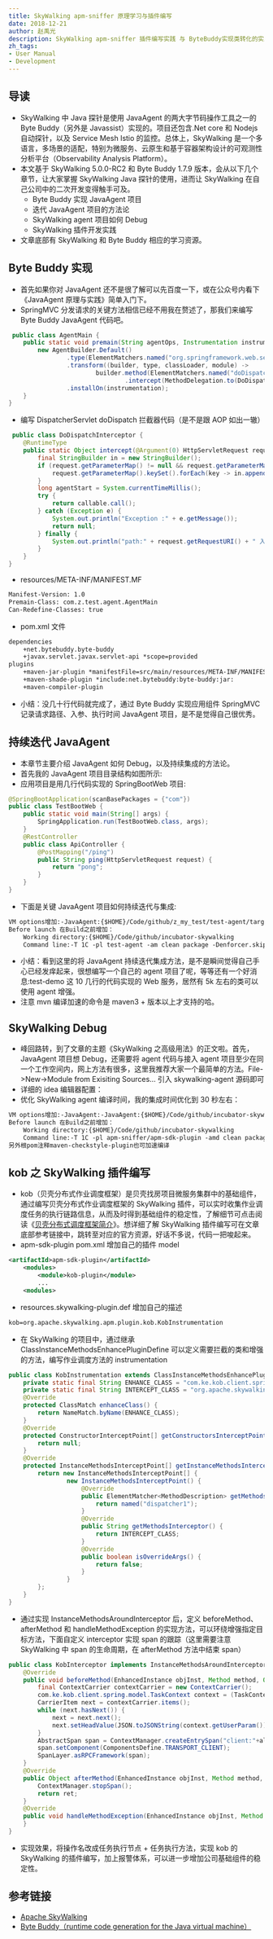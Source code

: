 ```yaml
---
title: SkyWalking apm-sniffer 原理学习与插件编写
date: 2018-12-21
author: 赵禹光
description: SkyWalking apm-sniffer 插件编写实践 与 ByteBuddy实现类转化的实践。
zh_tags:
- User Manual
- Development
---
```


## 导读

- SkyWalking 中 Java 探针是使用 JavaAgent 的两大字节码操作工具之一的 Byte Buddy（另外是 Javassist）实现的。项目还包含.Net core 和 Nodejs 自动探针，以及 Service Mesh Istio 的监控。总体上，SkyWalking 是一个多语言，多场景的适配，特别为微服务、云原生和基于容器架构设计的可观测性分析平台（Observability Analysis Platform）。
- 本文基于 SkyWalking 5.0.0-RC2 和 Byte Buddy 1.7.9 版本，会从以下几个章节，让大家掌握 SkyWalking Java 探针的使用，进而让 SkyWalking 在自己公司中的二次开发变得触手可及。
  - Byte Buddy 实现 JavaAgent 项目
  - 迭代 JavaAgent 项目的方法论
  - SkyWalking agent 项目如何 Debug
  - SkyWalking 插件开发实践
- 文章底部有 SkyWalking 和 Byte Buddy 相应的学习资源。

## Byte Buddy 实现

- 首先如果你对 JavaAgent 还不是很了解可以先百度一下，或在公众号内看下《JavaAgent 原理与实践》简单入门下。
- SpringMVC 分发请求的关键方法相信已经不用我在赘述了，那我们来编写 Byte Buddy JavaAgent 代码吧。

```Java
 public class AgentMain {
    public static void premain(String agentOps, Instrumentation instrumentation) {
        new AgentBuilder.Default()
                .type(ElementMatchers.named("org.springframework.web.servlet.DispatcherServlet"))
                .transform((builder, type, classLoader, module) ->
                        builder.method(ElementMatchers.named("doDispatch"))
                                .intercept(MethodDelegation.to(DoDispatchInterceptor.class)))
                .installOn(instrumentation);
    }
}
```

- 编写 DispatcherServlet doDispatch 拦截器代码（是不是跟 AOP 如出一辙）

```Java
 public class DoDispatchInterceptor {
    @RuntimeType
    public static Object intercept(@Argument(0) HttpServletRequest request, @SuperCall Callable<?> callable) {
        final StringBuilder in = new StringBuilder();
        if (request.getParameterMap() != null && request.getParameterMap().size() > 0) {
            request.getParameterMap().keySet().forEach(key -> in.append("key=" + key + "_value=" + request.getParameter(key) + ","));
        }
        long agentStart = System.currentTimeMillis();
        try {
            return callable.call();
        } catch (Exception e) {
            System.out.println("Exception :" + e.getMessage());
            return null;
        } finally {
            System.out.println("path:" + request.getRequestURI() + " 入参:" + in + " 耗时:" + (System.currentTimeMillis() - agentStart));
        }
    }
}
```

- resources/META-INF/MANIFEST.MF

```xml
Manifest-Version: 1.0
Premain-Class: com.z.test.agent.AgentMain
Can-Redefine-Classes: true
```

- pom.xml 文件

```xml
dependencies
    +net.bytebuddy.byte-buddy 
    +javax.servlet.javax.servlet-api *scope=provided
plugins
    +maven-jar-plugin *manifestFile=src/main/resources/META-INF/MANIFEST.MF
    +maven-shade-plugin *include:net.bytebuddy:byte-buddy:jar:
    +maven-compiler-plugin
```

- 小结：没几十行代码就完成了，通过 Byte Buddy 实现应用组件 SpringMVC 记录请求路径、入参、执行时间 JavaAgent 项目，是不是觉得自己很优秀。

## 持续迭代 JavaAgent

- 本章节主要介绍 JavaAgent 如何 Debug，以及持续集成的方法论。
- 首先我的 JavaAgent 项目目录结构如图所示:
- 应用项目是用几行代码实现的 SpringBootWeb 项目:

```Java
@SpringBootApplication(scanBasePackages = {"com"})
public class TestBootWeb {
    public static void main(String[] args) {
        SpringApplication.run(TestBootWeb.class, args);
    }
    @RestController
    public class ApiController {
        @PostMapping("/ping")
        public String ping(HttpServletRequest request) {
            return "pong";
        }
    }
}
```

- 下面是关键 JavaAgent 项目如何持续迭代与集成:

```xml
VM options增加:-JavaAgent:{$HOME}/Code/github/z_my_test/test-agent/target/test-agent-1.0-SNAPSHOT.jar=args
Before launch 在Build之前增加：
    Working directory:{$HOME}/Code/github/incubator-skywalking
    Command line:-T 1C -pl test-agent -am clean package -Denforcer.skip=true -Dmaven.test.skip=true -Dmaven.compile.fork=true
```

- 小结：看到这里的将 JavaAgent 持续迭代集成方法，是不是瞬间觉得自己手心已经发痒起来，很想编写一个自己的 agent 项目了呢，等等还有一个好消息:test-demo 这 10 几行的代码实现的 Web 服务，居然有 5k 左右的类可以使用 agent 增强。
- 注意 mvn 编译加速的命令是 maven3 + 版本以上才支持的哈。

## SkyWalking Debug

- 峰回路转，到了文章的主题《SkyWalking 之高级用法》的正文啦。首先，JavaAgent 项目想 Debug，还需要将 agent 代码与接入 agent 项目至少在同一个工作空间内，网上方法有很多，这里我推荐大家一个最简单的方法。File->New->Module from Exisiting Sources… 引入 skywalking-agent 源码即可
- 详细的 idea 编辑器配置：
- 优化 SkyWalking agent 编译时间，我的集成时间优化到 30 秒左右：

```xml
VM options增加:-JavaAgent:-JavaAgent:{$HOME}/Code/github/incubator-skywalking/skywalking-agent/skywalking-agent.jar：不要用dist里面的skywalking-agent.jar，具体原因大家可以看看源码：apm-sniffer/apm-agent/pom.xml中的maven插件的使用。
Before launch 在Build之前增加：
    Working directory:{$HOME}/Code/github/incubator-skywalking
    Command line:-T 1C -pl apm-sniffer/apm-sdk-plugin -amd clean package -Denforcer.skip=true -Dmaven.test.skip=true -Dmaven.compile.fork=true： 这里我针对插件包，因为紧接着下文要开发插件
另外根pom注释maven-checkstyle-plugin也可加速编译
```

## kob 之 SkyWalking 插件编写

- kob（贝壳分布式作业调度框架）是贝壳找房项目微服务集群中的基础组件，通过编写贝壳分布式作业调度框架的 SkyWalking 插件，可以实时收集作业调度任务的执行链路信息，从而及时得到基础组件的稳定性，了解细节可点击阅读《[贝壳分布式调度框架简介](https://mp.weixin.qq.com/s/3hXyFCgclsuoznNQ2ulC4g)》。想详细了解 SkyWalking 插件编写可在文章底部参考链接中，跳转至对应的官方资源，好话不多说，代码一把唆起来。
- apm-sdk-plugin pom.xml 增加自己的插件 model

```xml
<artifactId>apm-sdk-plugin</artifactId>
    <modules>
        <module>kob-plugin</module>
        ...
    <modules>
```

- resources.skywalking-plugin.def 增加自己的描述

```xml
kob=org.apache.skywalking.apm.plugin.kob.KobInstrumentation
```

- 在 SkyWalking 的项目中，通过继承 ClassInstanceMethodsEnhancePluginDefine 可以定义需要拦截的类和增强的方法，编写作业调度方法的 instrumentation

```Java
public class KobInstrumentation extends ClassInstanceMethodsEnhancePluginDefine {
    private static final String ENHANCE_CLASS = "com.ke.kob.client.spring.core.TaskDispatcher";
    private static final String INTERCEPT_CLASS = "org.apache.skywalking.apm.plugin.kob.KobInterceptor";
    @Override
    protected ClassMatch enhanceClass() {
        return NameMatch.byName(ENHANCE_CLASS);
    }
    @Override
    protected ConstructorInterceptPoint[] getConstructorsInterceptPoints() {
        return null;
    }
    @Override
    protected InstanceMethodsInterceptPoint[] getInstanceMethodsInterceptPoints() {
        return new InstanceMethodsInterceptPoint[] {
                new InstanceMethodsInterceptPoint() {
                    @Override
                    public ElementMatcher<MethodDescription> getMethodsMatcher() {
                        return named("dispatcher1");
                    }
                    @Override
                    public String getMethodsInterceptor() {
                        return INTERCEPT_CLASS;
                    }
                    @Override
                    public boolean isOverrideArgs() {
                        return false;
                    }
                }
        };
    }
}
```

- 通过实现 InstanceMethodsAroundInterceptor 后，定义 beforeMethod、afterMethod 和 handleMethodException 的实现方法，可以环绕增强指定目标方法，下面自定义 interceptor 实现 span 的跟踪（这里需要注意 SkyWalking 中 span 的生命周期，在 afterMethod 方法中结束 span）

```Java
public class KobInterceptor implements InstanceMethodsAroundInterceptor {
    @Override
    public void beforeMethod(EnhancedInstance objInst, Method method, Object[] allArguments,  Class<?>[] argumentsTypes, MethodInterceptResult result) throws Throwable {
        final ContextCarrier contextCarrier = new ContextCarrier();
        com.ke.kob.client.spring.model.TaskContext context = (TaskContext) allArguments[0];
        CarrierItem next = contextCarrier.items();
        while (next.hasNext()) {
            next = next.next();
            next.setHeadValue(JSON.toJSONString(context.getUserParam()));
        }
        AbstractSpan span = ContextManager.createEntrySpan("client:"+allArguments[1]+",task:"+context.getTaskKey(), contextCarrier);
        span.setComponent(ComponentsDefine.TRANSPORT_CLIENT);
        SpanLayer.asRPCFramework(span);
    }
    @Override
    public Object afterMethod(EnhancedInstance objInst, Method method, Object[] allArguments, Class<?>[] argumentsTypes, Object ret) throws Throwable {
        ContextManager.stopSpan();
        return ret;
    }
    @Override
    public void handleMethodException(EnhancedInstance objInst, Method method, Object[] allArguments, Class<?>[] argumentsTypes, Throwable t) {
    }
}
```

- 实现效果，将操作名改成任务执行节点 + 任务执行方法，实现 kob 的 SkyWalking 的插件编写，加上报警体系，可以进一步增加公司基础组件的稳定性。

## 参考链接

- [Apache SkyWalking](https://github.com/apache/skywalking)
- [Byte Buddy（runtime code generation for the Java virtual machine）](https://github.com/raphw/byte-buddy)
